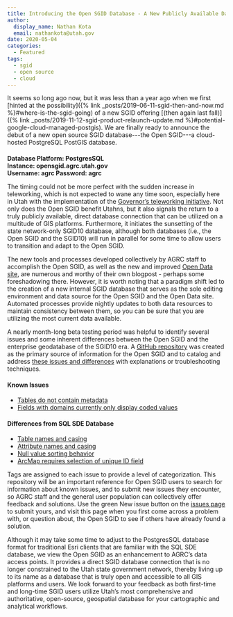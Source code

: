 ```yaml
---
title: Introducing the Open SGID Database - A New Publicly Available Data Offering
author:
  display_name: Nathan Kota
  email: nathankota@utah.gov
date: 2020-05-04
categories:
  - Featured
tags:
  - sgid
  - open source
  - cloud
---
```


It seems so long ago now, but it was less than a year ago when we first [hinted at the possibility]({% link _posts/2019-06-11-sgid-then-and-now.md %}#where-is-the-sgid-going) of a new SGID offering [(then again last fall)]({% link _posts/2019-11-12-sgid-product-relaunch-update.md %}#potential-google-cloud-managed-postgis). We are finally ready to announce the debut of a new open source SGID database---the Open SGID---a cloud-hosted PostgreSQL PostGIS database.

<div class="flex flex--center pop" style="max-width:50%;justify-content:center">
  <h4 style="margin-bottom:0;padding-top:0"><strong>Database Platform</strong>: PostgresSQL</h4>
  <h4 style="margin-top:0;margin-bottom:0;padding-top:0"><strong>Instance</strong>: opensgid.agrc.utah.gov</h4>
  <h4 style="margin-top:0;margin-bottom:0;padding-top:0"><strong>Username</strong>: agrc <strong>Password</strong>: agrc</h4>
</div>

The timing could not be more perfect with the sudden increase in teleworking, which is not expected to wane any time soon, especially here in Utah with the implementation of the [Governor’s teleworking initiative](https://governor.utah.gov/2019/07/16/state-of-utah-introduces-teleworking-program-for-employees/). Not only does the Open SGID benefit Utahns, but it also signals the return to a truly publicly available, direct database connection that can be utilized on a multitude of GIS platforms. Furthermore, it initiates the sunsetting of the state network-only SGID10 database, although both databases (i.e., the Open SGID and the SGID10) will run in parallel for some time to allow users to transition and adapt to the Open SGID.

The new tools and processes developed collectively by AGRC staff to accomplish the Open SGID, as well as the new and improved [Open Data site](https://opendata.gis.utah.gov/), are numerous and worthy of their own blogpost - perhaps some foreshadowing there. However, it is worth noting that a paradigm shift led to the creation of a new internal SGID database that serves as the sole editing environment and data source for the Open SGID and the Open Data site. Automated processes provide nightly updates to both data resources to maintain consistency between them, so you can be sure that you are utilizing the most current data available.

A nearly month-long beta testing period was helpful to identify several issues and some inherent differences between the Open SGID and the enterprise geodatabase of the SGID10 era. A [GitHub repository](https://github.com/agrc/open-sgid) was created as the primary source of information for the Open SGID and to catalog and address [these issues and differences](https://github.com/agrc/open-sgid/issues) with explanations or troubleshooting techniques.

#### Known Issues

- [Tables do not contain metadata](https://github.com/agrc/open-sgid/issues/5)
- [Fields with domains currently only display coded values](https://github.com/agrc/open-sgid/issues/7)

#### Differences from SQL SDE Database

- [Table names and casing](https://github.com/agrc/open-sgid/issues/12)
- [Attribute names and casing](https://github.com/agrc/open-sgid/issues/13)
- [Null value sorting behavior](https://github.com/agrc/open-sgid/issues/6)
- [ArcMap requires selection of unique ID field](https://github.com/agrc/open-sgid/issues/9)

Tags are assigned to each issue to provide a level of categorization. This repository will be an important reference for Open SGID users to search for information about known issues, and to submit new issues they encounter, so AGRC staff and the general user population can collectively offer feedback and solutions. Use the green New issue button on the [issues page](https://github.com/agrc/open-sgid/issues) to submit yours, and visit this page when you first come across a problem with, or question about, the Open SGID to see if others have already found a solution.

Although it may take some time to adjust to the PostgresSQL database format for traditional Esri clients that are familiar with the SQL SDE database, we view the Open SGID as an enhancement to AGRC’s data access points. It provides a direct SGID database connection that is no longer constrained to the Utah state government network, thereby living up to its name as a database that is truly open and accessible to all GIS platforms and users. We look forward to your feedback as both first-time and long-time SGID users utilize Utah’s most comprehensive and authoritative, open-source, geospatial database for your cartographic and analytical workflows.
